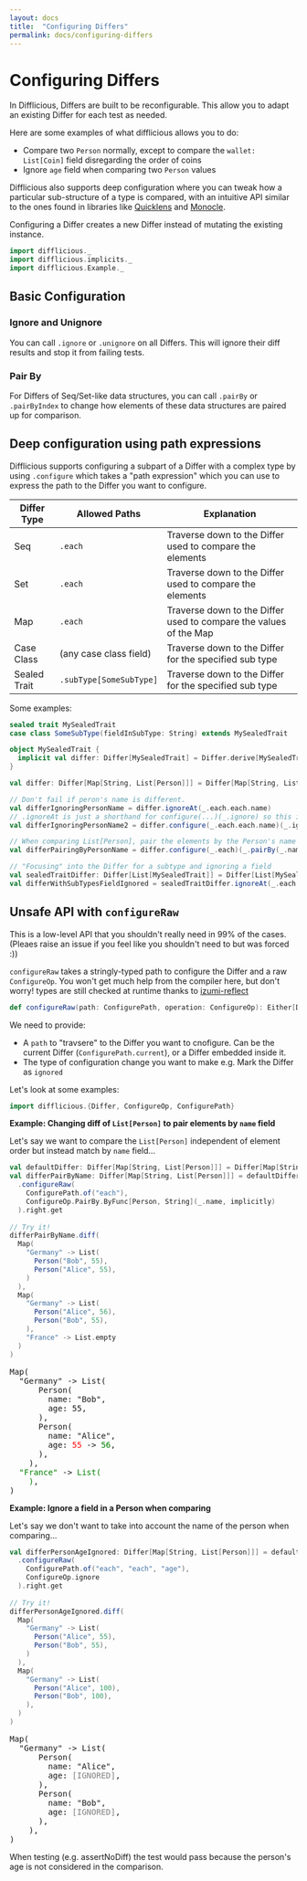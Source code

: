 ```yaml
---
layout: docs
title:  "Configuring Differs"
permalink: docs/configuring-differs
---
```


# Configuring Differs

In Difflicious, Differs are built to be reconfigurable. This allow you to adapt an existing Differ for each test 
as needed.

Here are some examples of what difflicious allows you to do:

- Compare two `Person` normally, except to compare the `wallet: List[Coin]` field disregarding the order of coins
- Ignore `age` field when comparing two `Person` values

Difflicious also supports deep configuration where you can tweak how a particular sub-structure of a type is compared,
with an intuitive API similar to the ones found in libraries like [Quicklens](https://github.com/softwaremill/quicklens) 
and [Monocle](https://www.optics.dev/Monocle/).

Configuring a Differ creates a new Differ instead of mutating the existing instance.

```scala mdoc:invisible
import difflicious._
import difflicious.implicits._
import difflicious.Example._
```

## Basic Configuration

### Ignore and Unignore

You can call `.ignore` or `.unignore` on all Differs. This will ignore their diff results and stop it from failing tests.

### Pair By

For Differs of Seq/Set-like data structures, you can call `.pairBy` or `.pairByIndex` to change how elements of these 
data structures are paired up for comparison.

## Deep configuration using path expressions

Difflicious supports configuring a subpart of a Differ with a complex type by using `.configure` which takes a "path expression"
which you can use to express the path to the Differ you want to configure.

| Differ Type  | Allowed Paths           | Explanation                                                       | 
| --           | --                      | --                                                                | 
| Seq          | `.each`                 | Traverse down to the Differ used to compare the elements      | 
| Set          | `.each`                 | Traverse down to the Differ used to compare the elements      | 
| Map          | `.each`                 | Traverse down to the Differ used to compare the values of the Map | 
| Case Class   | (any case class field)  | Traverse down to the Differ for the specified sub type            | 
| Sealed Trait | `.subType[SomeSubType]` | Traverse down to the Differ for the specified sub type            | 

Some examples:

```scala mdoc:invisible
sealed trait MySealedTrait
case class SomeSubType(fieldInSubType: String) extends MySealedTrait

object MySealedTrait {
  implicit val differ: Differ[MySealedTrait] = Differ.derive[MySealedTrait]
}
```

```scala mdoc:nest:silent
val differ: Differ[Map[String, List[Person]]] = Differ[Map[String, List[Person]]]

// Don't fail if peron's name is different.
val differIgnoringPersonName = differ.ignoreAt(_.each.each.name)
// .ignoreAt is just a shorthand for configure(...)(_.ignore) so this is equivalent
val differIgnoringPersonName2 = differ.configure(_.each.each.name)(_.ignore)

// When comparing List[Person], pair the elements by the Person's name
val differPairingByPersonName = differ.configure(_.each)(_.pairBy(_.name))

// "Focusing" into the Differ for a subtype and ignoring a field
val sealedTraitDiffer: Differ[List[MySealedTrait]] = Differ[List[MySealedTrait]]
val differWithSubTypesFieldIgnored = sealedTraitDiffer.ignoreAt(_.each.subType[SomeSubType].fieldInSubType)
```

## Unsafe API with `configureRaw`

This is a low-level API that you shouldn't really need in 99% of the cases. 
(Pleaes raise an issue if you feel like you shouldn't need to but was forced :))

`configureRaw` takes a stringly-typed path to configure the Differ and a raw `ConfigureOp`.
You won't get much help from the compiler here, but don't worry! types are still checked at runtime thanks to [izumi-reflect](https://github.com/zio/izumi-reflect) 

```scala
def configureRaw(path: ConfigurePath, operation: ConfigureOp): Either[DifferUpdateError, Differ[T]]
```

We need to provide:

- A `path` to "travsere" to the Differ you want to cnofigure. Can be the current Differ (`ConfigurePath.current`), or a Differ embedded inside it.
- The type of configuration change you want to make e.g. Mark the Differ as `ignored`

Let's look at some examples:

```scala mdoc:silent
import difflicious.{Differ, ConfigureOp, ConfigurePath}
```

**Example: Changing diff of `List[Person]` to pair elements by `name` field**

Let's say we want to compare the `List[Person]` independent of element order but instead match by `name` field...

```scala mdoc:silent
val defaultDiffer: Differ[Map[String, List[Person]]] = Differ[Map[String, List[Person]]]
val differPairByName: Differ[Map[String, List[Person]]] = defaultDiffer
  .configureRaw(
    ConfigurePath.of("each"), 
    ConfigureOp.PairBy.ByFunc[Person, String](_.name, implicitly)
  ).right.get
  
// Try it!  
differPairByName.diff(
  Map(
    "Germany" -> List(
      Person("Bob", 55),
      Person("Alice", 55),
    )
  ),
  Map(
    "Germany" -> List(
      Person("Alice", 56),
      Person("Bob", 55),
    ),
    "France" -> List.empty
  )
)
```

<pre class="diff-render">
Map(
  "Germany" -> List(
      Person(
        name: "Bob",
        age: 55,
      ),
      Person(
        name: "Alice",
        age: <span style="color: red;">55</span> -> <span style="color: green;">56</span>,
      ),
    ),
  <span style="color: green;">"France"</span> -> <span style="color: green;">List(
    )</span>,
)
</pre>

**Example: Ignore a field in a Person when comparing**

Let's say we don't want to take into account the name of the person when comparing...

```scala mdoc:silent
val differPersonAgeIgnored: Differ[Map[String, List[Person]]] = defaultDiffer
  .configureRaw(
    ConfigurePath.of("each", "each", "age"), 
    ConfigureOp.ignore
  ).right.get
  
// Try it!  
differPersonAgeIgnored.diff(
  Map(
    "Germany" -> List(
      Person("Alice", 55),
      Person("Bob", 55),
    )
  ),
  Map(
    "Germany" -> List(
      Person("Alice", 100),
      Person("Bob", 100),
    ),
  )
)
```

<pre class="diff-render">
Map(
  "Germany" -> List(
      Person(
        name: "Alice",
        age: <span style="color: gray;">[IGNORED]</span>,
      ),
      Person(
        name: "Bob",
        age: <span style="color: gray;">[IGNORED]</span>,
      ),
    ),
)
</pre>

When testing (e.g. assertNoDiff) the test would pass because the person's age is not considered in the comparison.
